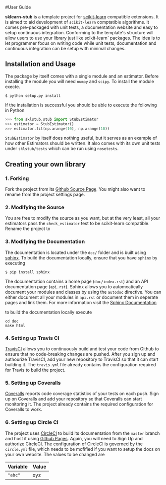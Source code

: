 
#User Guide

**sklearn-stub** is a template project for [scikit-learn](http://scikit-learn.org/) 
compatible extensions.
It is aimed to aid development of `scikit-learn` comptatible algorithms. It
comes pre-packaged with unit tests, a documentation website and easy to setup
continuous integration. Conforming to the template's structure will allow users
to use your library just like scikit-learn` packages. The idea is to let
programmer focus on writing code while unit tests, documentation and continuous
integration can be setup with minimal changes.


## Installation and Usage
The package by itself comes with a single module and an estimator. Before
installing the module you will need `numpy` and `scipy`.
To install the module execte.
```shell
$ python setup.py install
```
If the installation is successful you should be able to execute the following in
Python
```python
>>> from sklstub.stub import StubEstimator
>>> estimator = StubEstimator()
>>> estimator.fit(np.arange(10), np.arange(10))
```

`StubEstimator` by itself does nothing useful, but it serves as an example of
how other Estimators should be written. It also comes with its own unit
tests under `sklstub/tests` which can be run using `nosetests`.

## Creating your own library
### 1. Forking
Fork the project from its [Github Source Page](https://github.com/vighneshbirodkar/sklearn-stub). You
might also want to rename from the project settings page.

### 2. Modifying the Source
You are free to modify the source as you want, but at the very least, all your
estimators pass the `check_estimator` test to be scikit-learn compatible.
Rename the project to 

### 3. Modifying the Documentation
The documentation is located under the `doc/` folder and is built using [sphinx](http://www.sphinx-doc.org/en/stable/).
To build the documentation locally, ensure that you have `sphinx` by executing
```shell
$ pip install sphinx
```
The documentation contains a home page (`doc/index.rst`) and an API
documentation page (`api.rst`).
Sphinx allows you to automcatically document your modules and classes by using
the `autodoc` directive. You can either document all your modules in `api.rst`
or document them in seperate pages and link them. For more information visit 
the [Sphinx Documentation](http://www.sphinx-doc.org/en/stable/contents.html)

to build the documentation locally execute
```shell
cd doc
make html
```

### 4. Setting up Travis CI
[TravisCI](https://travis-ci.org/) allows you to continuously build and test
your code from Github to ensure that no code-breaking changes are pushed. After
you sign up and authourize TravisCI, add your new repository to TravisCI so that
it can start building it. The `travis.yml` file already contains the
configuration required for Travis to build the project.

### 5. Setting up Coveralls
[Coveralls](https://coveralls.io/) reports code coverage statistics of your
tests on each push. Sign up on Coveralls and add your repository so that
Coveralls can start monitoring it. The project already contains the required
configuration for Coveralls to work.

### 6. Setting up Circle CI
The project uses [CircleCI](https://circleci.com/) to build its documentation
from the `master` branch and host it using [Github Pages](https://pages.github.com/).
Again,  you will need to Sign Up and authorize CircleCI. The configuration
of CircleCI is governed by the `circle.yml` file, which needs to be mofified
if you want to setup the docs on your own website. The values to be changed
are

| Variable | Value|
|----------|------|
| `"abc"`  | xyz  |
